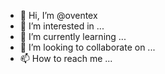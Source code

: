 - 👋 Hi, I’m @oventex
- 👀 I’m interested in ...
- 🌱 I’m currently learning ...
- 💞️ I’m looking to collaborate on ...
- 📫 How to reach me ...

<!---
oventex/oventex is a ✨ special ✨ repository because its `README.md` (this file) appears on your GitHub profile.
You can click the Preview link to take a look at your changes.
--->
